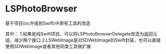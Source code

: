 # LSPhotoBrowser

基于项目(oc升级到Swift)中原有工具的改造

其中：
  1.如果是纯Swift项目，可以将LSPhotoBrowserDelegate改造为返回元组，减少两个接口
  2.LSWebImage是对SDWebImage的Swift封装，也可以直接使用SDWebImage或者其他同类工具做扩展
  

